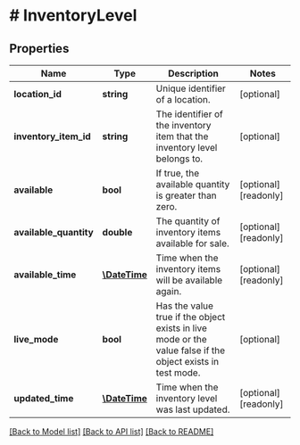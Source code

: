 # # InventoryLevel

## Properties

Name | Type | Description | Notes
------------ | ------------- | ------------- | -------------
**location_id** | **string** | Unique identifier of a location. | [optional] 
**inventory_item_id** | **string** | The identifier of the inventory item that the inventory level belongs to. | [optional] 
**available** | **bool** | If true, the available quantity is greater than zero. | [optional] [readonly] 
**available_quantity** | **double** | The quantity of inventory items available for sale. | [optional] [readonly] 
**available_time** | [**\DateTime**](\DateTime.md) | Time when the inventory items will be available again. | [optional] [readonly] 
**live_mode** | **bool** | Has the value true if the object exists in live mode or the value false if the object exists in test mode. | [optional] 
**updated_time** | [**\DateTime**](\DateTime.md) | Time when the inventory level was last updated. | [optional] [readonly] 

[[Back to Model list]](../../README.md#documentation-for-models) [[Back to API list]](../../README.md#documentation-for-api-endpoints) [[Back to README]](../../README.md)



